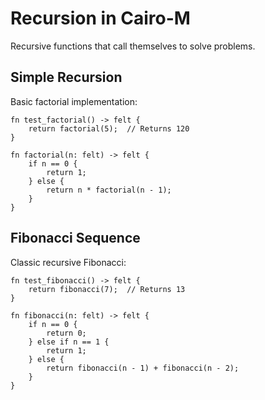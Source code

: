 # Recursion in Cairo-M

Recursive functions that call themselves to solve problems.

## Simple Recursion

Basic factorial implementation:

```cairo-m
fn test_factorial() -> felt {
    return factorial(5);  // Returns 120
}

fn factorial(n: felt) -> felt {
    if n == 0 {
        return 1;
    } else {
        return n * factorial(n - 1);
    }
}

```

## Fibonacci Sequence

Classic recursive Fibonacci:

```cairo-m
fn test_fibonacci() -> felt {
    return fibonacci(7);  // Returns 13
}

fn fibonacci(n: felt) -> felt {
    if n == 0 {
        return 0;
    } else if n == 1 {
        return 1;
    } else {
        return fibonacci(n - 1) + fibonacci(n - 2);
    }
}

```
